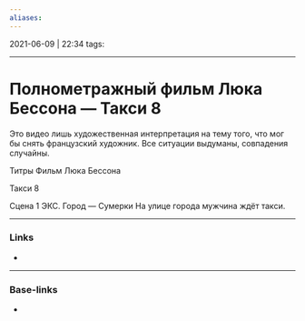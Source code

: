 ```yaml
---
aliases:
---
```

2021-06-09 | 22:34
tags: 
___

# Полнометражный фильм Люка Бессона — Такси 8

Это видео лишь художественная интерпретация на тему того, что мог бы снять французский художник. Все ситуации выдуманы, совпадения случайны.

Титры
Фильм Люка Бессона

Такси 8

Сцена 1 
ЭКС. Город — Сумерки
На улице города мужчина ждёт такси.





___

### Links
- 

___
### Base-links
-


